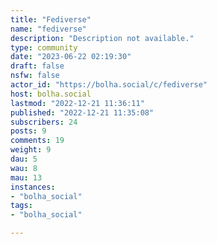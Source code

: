 ```yaml
---
title: "Fediverse" 
name: "fediverse"
description: "Description not available."
type: community
date: "2023-06-22 02:19:30"
draft: false
nsfw: false
actor_id: "https://bolha.social/c/fediverse"
host: bolha.social
lastmod: "2022-12-21 11:36:11"
published: "2022-12-21 11:35:08"
subscribers: 24
posts: 9
comments: 19
weight: 9
dau: 5
wau: 8
mau: 13
instances:
- "bolha_social"
tags: 
- "bolha_social"

---
```

